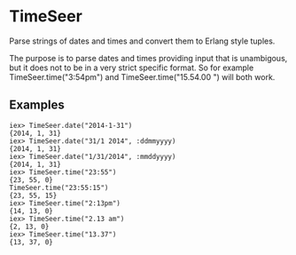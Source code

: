 TimeSeer
========

Parse strings of dates and times and convert them to Erlang style tuples.

The purpose is to parse dates and times providing input that is unambigous, but it does not to be in a very strict specific format. So for example TimeSeer.time("3:54pm") and TimeSeer.time("15.54.00 ") will both work.

## Examples

    iex> TimeSeer.date("2014-1-31")
    {2014, 1, 31}
    iex> TimeSeer.date("31/1 2014", :ddmmyyyy)
    {2014, 1, 31}
    iex> TimeSeer.date("1/31/2014", :mmddyyyy)
    {2014, 1, 31}
    iex> TimeSeer.time("23:55")
    {23, 55, 0}
    TimeSeer.time("23:55:15")
    {23, 55, 15}
    iex> TimeSeer.time("2:13pm")
    {14, 13, 0}
    iex> TimeSeer.time("2.13 am")
    {2, 13, 0}
    iex> TimeSeer.time("13.37")
    {13, 37, 0}

